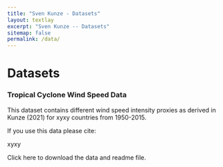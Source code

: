 ```yaml
---
title: "Sven Kunze - Datasets"
layout: textlay
excerpt: "Sven Kunze -- Datasets"
sitemap: false
permalink: /data/
---
```


# Datasets


### Tropical Cyclone Wind Speed Data

This dataset contains different wind speed intensity proxies as derived in Kunze (2021) for xyxy countries from 1950-2015.

If you use this data please cite: 

xyxy 

Click here to download the data and readme file. 
